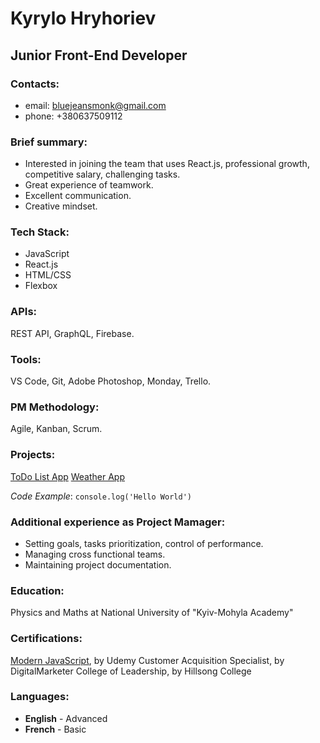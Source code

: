 # Kyrylo Hryhoriev
## **Junior Front-End Developer**

### Contacts:
* email: bluejeansmonk@gmail.com
* phone: +380637509112

### Brief summary:
* Interested in joining the team that uses React.js, professional growth, competitive salary, challenging tasks.
* Great experience of teamwork.
* Excellent communication.
* Creative mindset.

### Tech Stack:
* JavaScript
* React.js
* HTML/CSS
* Flexbox

### APIs:
REST API, GraphQL, Firebase.

### Tools:
VS Code, Git, Adobe Photoshop, Monday, Trello.

### PM Methodology:
Agile, Kanban, Scrum.

### Projects:
[ToDo List App](https://github.com/kyrylogrygoriev/toDoList_2.0)
[Weather App](https://github.com/kyrylogrygoriev/weathe.app)

*Code Example*: `console.log('Hello World')`

### Additional experience as Project Mamager:
* Setting goals, tasks prioritization, control of performance.
* Managing cross functional teams.
* Maintaining project documentation.

### Education:
Physics and Maths at National University of "Kyiv-Mohyla Academy"

### Certifications:
[Modern JavaScript](https://www.udemy.com/certificate/UC-RX4HY5PE/), by Udemy
Customer Acquisition Specialist, by DigitalMarketer
College of Leadership, by Hillsong College 

### Languages:
* **English** - Advanced
* **French** - Basic